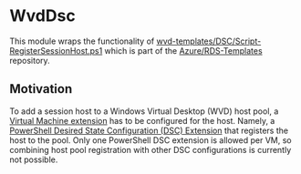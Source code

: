 # WvdDsc

This module wraps the functionality of [wvd-templates/DSC/Script-RegisterSessionHost.ps1](https://github.com/Azure/RDS-Templates/blob/master/wvd-templates/DSC/Script-RegisterSessionHost.ps1) which is part of the [Azure/RDS-Templates](https://github.com/Azure/RDS-Templates) repository.

## Motivation

To add a session host to a Windows Virtual Desktop (WVD) host pool, a [Virtual Machine extension](https://docs.microsoft.com/en-us/azure/virtual-machines/extensions/features-windows) has to be configured for the host. Namely, a [PowerShell Desired State Configuration (DSC) Extension](https://docs.microsoft.com/en-us/azure/virtual-machines/extensions/dsc-windows) that registers the host to the pool. Only one PowerShell DSC extension is allowed per VM, so combining host pool registration with other DSC configurations is currently not possible.
